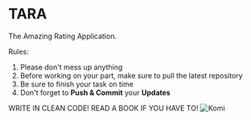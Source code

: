 # TARA
The Amazing Rating Application.

Rules:
1. Please don't mess up anything
2. Before working on your part, make sure to pull the latest repository
3. Be sure to finish your task on time
4. Don't forget to **Push & Commit** your **Updates**

WRITE IN CLEAN CODE! READ A BOOK IF YOU HAVE TO!
![Komi](https://user-images.githubusercontent.com/69195029/159204678-745beebf-b1b1-4155-b43e-ea862be7ccb1.png)
